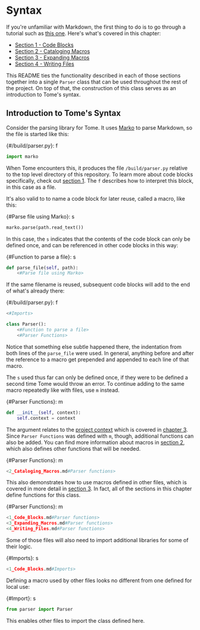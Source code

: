 # Syntax

If you're unfamiliar with Markdown, the first thing to do is to go through a tutorial such as [this one](https://www.markdownguide.org/). Here's what's covered in this chapter:

* [Section 1 - Code Blocks](1_Code_Blocks.md)
* [Section 2 - Cataloging Macros](2_Cataloging_Macros.md)
* [Section 3 - Expanding Macros](3_Expanding_Macros.md)
* [Section 4 - Writing Files](4_Writing_Files.md)

This README ties the functionality described in each of those sections together into a single `Parser` class that can be used throughout the rest of the project. On top of that, the construction of this class serves as an introduction to Tome's syntax.

## Introduction to Tome's Syntax

Consider the parsing library for Tome. It uses [Marko](https://marko-py.readthedocs.io/en/latest/) to parse Markdown, so the file is started like this:

{#/build/parser.py}: f
```python
import marko
```

When Tome encounters this, it produces the file `/build/parser.py` relative to the top level directory of this repository. To learn more about code blocks specifically, check out [section 1](1_Code_Blocks.md). The `f` describes how to interpret this block, in this case as a file.

It's also valid to to name a code block for later reuse, called a macro, like this:

{#Parse file using Marko}: s
```python
marko.parse(path.read_text())
```

In this case, the `s` indicates that the contents of the code block can only be defined once, and can be referenced in other code blocks in this way:

{#Function to parse a file}: s
```python
def parse_file(self, path):
    <#Parse file using Marko>
```

If the same filename is reused, subsequent code blocks will add to the end of what's already there:

{#/build/parser.py}: f
```python
<#Imports>

class Parser():
    <#Function to parse a file>
    <#Parser Functions>
```

Notice that something else subtle happened there, the indentation from both lines of the `parse_file` were used. In general, anything before and after the reference to a macro get prepended and appended to each line of that macro.

The `s` used thus far can only be defined once, if they were to be defined a second time Tome would throw an error. To continue adding to the same macro repeatedly like with files, use `m` instead.

{#Parser Functions}: m
```python
def __init__(self, context):
    self.context = context
```

The argument relates to the [project context](/3_Project_Structure/1_Context.md) which is covered in [chapter 3](/3_Project_Structure/README.md). Since `Parser Functions` was defined with `m`, though, additional functions can also be added. You can find more information about macros in [section 2](2_Cataloging_Macros.md), which also defines other functions that will be needed.

{#Parser Functions}: m
```python
<2_Cataloging_Macros.md#Parser functions>
```

This also demonstrates how to use macros defined in other files, which is covered in more detail in [section 3](3_Expanding_Macros.md). In fact, all of the sections in this chapter define functions for this class.

{#Parser Functions}: m
```python
<1_Code_Blocks.md#Parser functions>
<3_Expanding_Macros.md#Parser functions>
<4_Writing_Files.md#Parser functions>
```

Some of those files will also need to import additional libraries for some of their logic.

{#Imports}: s
```python
<1_Code_Blocks.md#Imports>
```

Defining a macro used by other files looks no different from one defined for local use:

{#Import}: s
```python
from parser import Parser
```

This enables other files to import the class defined here.
